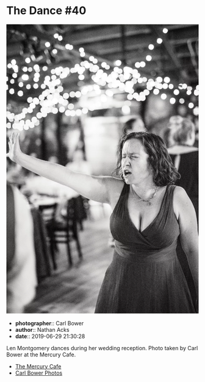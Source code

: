 # The Dance #40

![Len Montgomery dances during her wedding reception](assets/2019-06-29-set-4-the-dance-40.webp)

* **photographer**:: Carl Bower  
* **author**:: Nathan Acks  
* **date**:: 2019-06-29 21:30:28

Len Montgomery dances during her wedding reception. Photo taken by Carl Bower at the Mercury Cafe.

* [The Mercury Cafe](http://mercurycafe.com)
* [Carl Bower Photos](https://carlbowerphotos.com)
